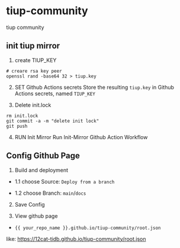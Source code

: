 # tiup-community
tiup community 


## init tiup mirror 
1. create TIUP_KEY 
```
# creare rsa key peer
openssl rand -base64 32 > tiup.key
```
2. SET Github Actions secrets
Store the resulting `tiup.key` in Github Actions secrets, named `TIUP_KEY`

3. Delete init.lock
```
rm init.lock
git commit -a -m "delete init lock"
git push
```

4. RUN Init Mirror
Run Init-Mirror Github Action Workflow

## Config Github Page
1. Build and deployment

- 1.1 choose Source: `Deploy from a branch` 

- 1.2 choose Branch: `main`/`docs`

2. Save Config

3. View github page
- `{{ your_repo_name }}.github.io/tiup-community/root.json`

like: https://12cat-tidb.github.io/tiup-community/root.json